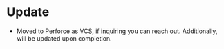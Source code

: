 # Update

- Moved to Perforce as VCS, if inquiring you can reach out. Additionally, will be updated upon completion. 
